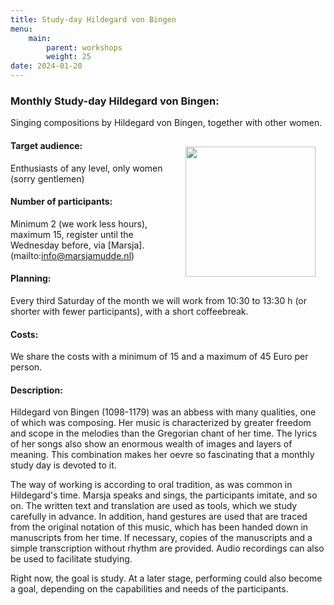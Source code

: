 ```yaml
---
title: Study-day Hildegard von Bingen
menu:
    main:
        parent: workshops
        weight: 25
date: 2024-01-20
---
```

### Monthly Study-day Hildegard von Bingen: 
Singing compositions by Hildegard von Bingen, together with other women.

<img src="../../../images/KerkjeEngelen.jpeg" style="width: 13rem; float: right; margin:1rem">

#### Target audience:
Enthusiasts of any level, only women (sorry gentlemen)
#### Number of participants:
Minimum 2 (we work less hours), maximum 15, register until the Wednesday before, via [Marsja].(mailto:info@marsjamudde.nl) 
#### Planning:
Every third Saturday of the month we will work from 10:30 to 13:30 h (or shorter with fewer participants), with a short coffeebreak.
#### Costs: 
We share the costs with a minimum of 15 and a maximum of 45 Euro per person.
#### Description:
Hildegard von Bingen (1098-1179) was an abbess with many qualities, one of which was composing. Her music is characterized by greater freedom and scope in the melodies than the Gregorian chant of her time. The lyrics of her songs also show an enormous wealth of images and layers of meaning. This combination makes her oevre so fascinating that a monthly study day is devoted to it.

The way of working is according to oral tradition, as was common in Hildegard's time. Marsja speaks and sings, the participants imitate, and so on. The written text and translation are used as tools, which we study carefully in advance. In addition, hand gestures are used that are traced from the original notation of this music, which has been handed down in manuscripts from her time. If necessary, copies of the manuscripts and a simple transcription without rhythm are provided. Audio recordings can also be used to facilitate studying.

Right now, the goal is study. At a later stage, performing could also become a goal, depending on the capabilities and needs of the participants.